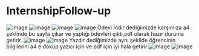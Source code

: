 # InternshipFollow-up

![image](https://user-images.githubusercontent.com/36370002/134476036-686ce687-c6fa-42bf-945c-b8ea252777e2.png)
![image](https://user-images.githubusercontent.com/36370002/134476059-664accc0-3eba-48e4-b918-95ce16a41ef5.png)
![image](https://user-images.githubusercontent.com/36370002/134476099-286116a6-83e0-4340-adc3-a99c37188288.png)
![image](https://user-images.githubusercontent.com/36370002/134476136-c1688366-55ab-4a58-a6ff-dd52ec3386ec.png)
Ödevi İndir dediğimizde karşımıza a4 şeklinde bu sayfa çıkar ve yaptığı ödevleri çıktı,pdf olarak hazır duruma getirir.
![image](https://user-images.githubusercontent.com/36370002/134476187-a6a3b2a7-4dde-4f8a-8a8b-168a0e5e25da.png)
![image](https://user-images.githubusercontent.com/36370002/134476365-9a019417-dfe1-48ff-b2dc-7d9489013e63.png)
Yazdır dediğimizde aynı şekilde öğrencinin bilgilerini a4 e döküp yazıcı için ve pdf için iyi hala getirir
![image](https://user-images.githubusercontent.com/36370002/134476491-99e727b6-0e3b-420c-964f-5ee41f75ee6f.png)
![image](https://user-images.githubusercontent.com/36370002/134476734-5118fdd7-f379-4e2a-bec2-5671dd35bbe3.png)

